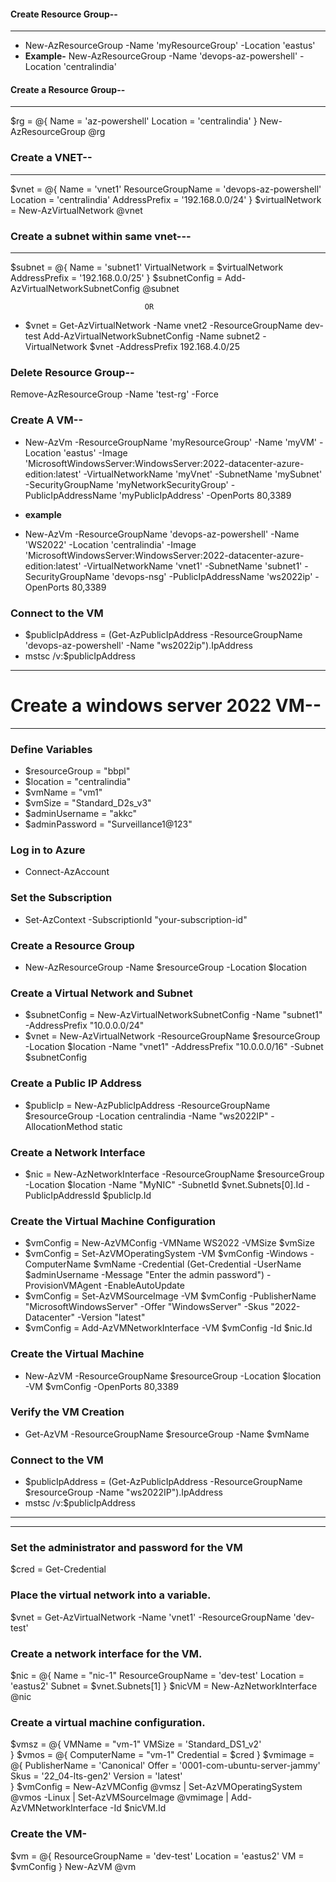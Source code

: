 #### Create Resource Group--
----------------------------
- New-AzResourceGroup -Name 'myResourceGroup' -Location 'eastus'
- **Example-** New-AzResourceGroup -Name 'devops-az-powershell' -Location 'centralindia'

  
#### Create a Resource Group--
------------------------------
$rg = @{
    Name = 'az-powershell'
    Location = 'centralindia'
}
New-AzResourceGroup @rg



### Create a VNET--
---------------------
$vnet = @{
    Name = 'vnet1'
    ResourceGroupName = 'devops-az-powershell'
    Location = 'centralindia'
    AddressPrefix = '192.168.0.0/24'
}
$virtualNetwork = New-AzVirtualNetwork @vnet



### Create a subnet within same vnet---
---------------------------------------
$subnet = @{
    Name = 'subnet1'
    VirtualNetwork = $virtualNetwork
    AddressPrefix = '192.168.0.0/25'
}
$subnetConfig = Add-AzVirtualNetworkSubnetConfig @subnet


                                  OR
- $vnet = Get-AzVirtualNetwork -Name vnet2 -ResourceGroupName dev-test
Add-AzVirtualNetworkSubnetConfig -Name subnet2 -VirtualNetwork $vnet -AddressPrefix 192.168.4.0/25

### Delete Resource Group--

Remove-AzResourceGroup -Name 'test-rg' -Force

### Create A VM--
- New-AzVm -ResourceGroupName 'myResourceGroup' -Name 'myVM' -Location 'eastus' -Image 'MicrosoftWindowsServer:WindowsServer:2022-datacenter-azure-edition:latest' -VirtualNetworkName 'myVnet' -SubnetName 'mySubnet' -SecurityGroupName 'myNetworkSecurityGroup' -PublicIpAddressName 'myPublicIpAddress' -OpenPorts 80,3389

- **example**
- New-AzVm -ResourceGroupName 'devops-az-powershell' -Name 'WS2022' -Location 'centralindia' -Image 'MicrosoftWindowsServer:WindowsServer:2022-datacenter-azure-edition:latest' -VirtualNetworkName 'vnet1' -SubnetName 'subnet1' -SecurityGroupName 'devops-nsg' -PublicIpAddressName 'ws2022ip' -OpenPorts 80,3389

### Connect to the VM
- $publicIpAddress = (Get-AzPublicIpAddress -ResourceGroupName 'devops-az-powershell' -Name "ws2022ip").IpAddress
- mstsc /v:$publicIpAddress


***************************************************************************************************************************************
# Create a windows server 2022 VM--
--------------------------------------------------------------------------------------------------------------------------------
### Define Variables
- $resourceGroup = "bbpl"
- $location = "centralindia"
- $vmName = "vm1"
- $vmSize = "Standard_D2s_v3"
- $adminUsername = "akkc"
- $adminPassword = "Surveillance1@123"

### Log in to Azure
- Connect-AzAccount

### Set the Subscription
- Set-AzContext -SubscriptionId "your-subscription-id"

### Create a Resource Group
- New-AzResourceGroup -Name $resourceGroup -Location $location

### Create a Virtual Network and Subnet
- $subnetConfig = New-AzVirtualNetworkSubnetConfig -Name "subnet1" -AddressPrefix "10.0.0.0/24"
- $vnet = New-AzVirtualNetwork -ResourceGroupName $resourceGroup -Location $location -Name "vnet1" -AddressPrefix "10.0.0.0/16" -Subnet $subnetConfig

### Create a Public IP Address
- $publicIp = New-AzPublicIpAddress -ResourceGroupName $resourceGroup -Location centralindia -Name "ws2022IP" -AllocationMethod static

### Create a Network Interface
- $nic = New-AzNetworkInterface -ResourceGroupName $resourceGroup -Location $location -Name "MyNIC" -SubnetId $vnet.Subnets[0].Id -PublicIpAddressId $publicIp.Id

### Create the Virtual Machine Configuration
- $vmConfig = New-AzVMConfig -VMName WS2022 -VMSize $vmSize
- $vmConfig = Set-AzVMOperatingSystem -VM $vmConfig -Windows -ComputerName $vmName -Credential (Get-Credential -UserName $adminUsername -Message "Enter the admin password") -ProvisionVMAgent -EnableAutoUpdate
- $vmConfig = Set-AzVMSourceImage -VM $vmConfig -PublisherName "MicrosoftWindowsServer" -Offer "WindowsServer" -Skus "2022-Datacenter" -Version "latest"
- $vmConfig = Add-AzVMNetworkInterface -VM $vmConfig -Id $nic.Id

### Create the Virtual Machine
- New-AzVM -ResourceGroupName $resourceGroup -Location $location -VM $vmConfig -OpenPorts 80,3389

### Verify the VM Creation
- Get-AzVM -ResourceGroupName $resourceGroup -Name $vmName

### Connect to the VM
- $publicIpAddress = (Get-AzPublicIpAddress -ResourceGroupName $resourceGroup -Name "ws2022IP").IpAddress
- mstsc /v:$publicIpAddress
***************************************************************************************************************************************
***************************************************************************************************************************************

### Set the administrator and password for the VM
$cred = Get-Credential

### Place the virtual network into a variable. ##
$vnet = Get-AzVirtualNetwork -Name 'vnet1' -ResourceGroupName 'dev-test'

### Create a network interface for the VM. ##
$nic = @{
    Name = "nic-1"
    ResourceGroupName = 'dev-test'
    Location = 'eastus2'
    Subnet = $vnet.Subnets[1]
}
$nicVM = New-AzNetworkInterface @nic

### Create a virtual machine configuration. ##
$vmsz = @{
    VMName = "vm-1"
    VMSize = 'Standard_DS1_v2'  
}
$vmos = @{
    ComputerName = "vm-1"
    Credential = $cred
}
$vmimage = @{
    PublisherName = 'Canonical'
    Offer = '0001-com-ubuntu-server-jammy'
    Skus = '22_04-lts-gen2'
    Version = 'latest'    
}
$vmConfig = New-AzVMConfig @vmsz | Set-AzVMOperatingSystem @vmos -Linux | Set-AzVMSourceImage @vmimage | Add-AzVMNetworkInterface -Id $nicVM.Id

### Create the VM-
$vm = @{
    ResourceGroupName = 'dev-test'
    Location = 'eastus2'
    VM = $vmConfig
}
New-AzVM @vm


